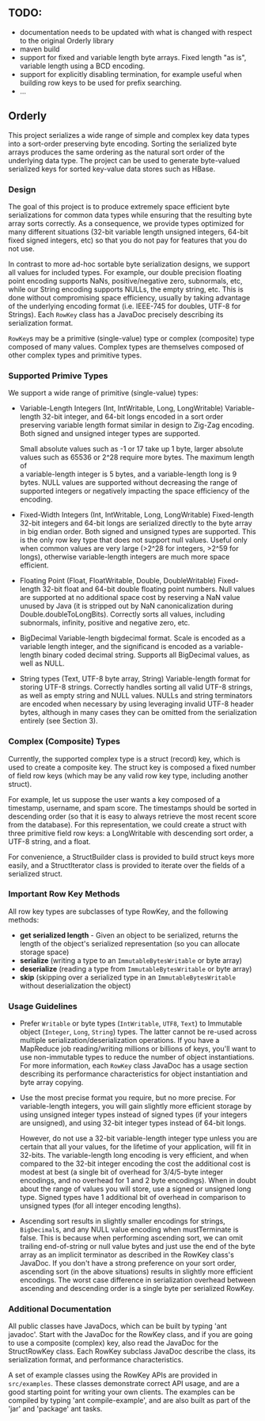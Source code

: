 ## TODO: 

* documentation needs to be updated with what is changed with respect to the original Orderly library 
* maven build
* support for fixed and variable length byte arrays. Fixed length "as is", variable length using a BCD encoding.
* support for explicitly disabling termination, for example useful when building row keys to be used for prefix searching.
* ...

## Orderly

This project serializes a wide range of simple and complex key data types into a
sort-order preserving byte encoding. Sorting the serialized byte arrays produces
the same ordering as the natural sort order of the underlying data type. 
The project can be used to generate byte-valued serialized keys for 
sorted key-value data stores such as HBase. 

### Design

The goal of this project is to produce extremely space efficient byte 
serializations for common data types while ensuring that the resulting byte
array sorts correctly. As a consequence, we provide types optimized for many
different situations (32-bit variable length unsigned integers, 64-bit fixed
signed integers, etc) so that you do not pay for features that you do not use. 

In contrast to more ad-hoc sortable byte serialization designs, we support all 
values for included types. For example, our double precision floating point 
encoding supports NaNs, positive/negative zero, subnormals, etc, while our 
String encoding supports NULLs, the empty string, etc. This is done without 
compromising space efficiency, usually by taking advantage of the underlying 
encoding format (i.e. IEEE-745 for doubles, UTF-8 for Strings). Each 
`RowKey` class has a JavaDoc precisely describing its serialization format. 

`RowKey`s may be a primitive (single-value) type or complex (composite) type 
composed of many values. Complex types are themselves composed of other 
complex types and primitive types.
 
### Supported Primive Types
We support a wide range of primitive (single-value) types:

  * Variable-Length Integers (Int, IntWritable, Long, LongWritable)
    Variable-length 32-bit integer, and 64-bit longs encoded in a sort order 
    preserving variable length format similar in design to Zig-Zag encoding.
    Both signed and unsigned integer types are supported.

    Small absolute values such as -1 or 17 take up 1 byte, larger absolute
    values such as 65536 or 2^28 require more bytes. The maximum length of   
    a variable-length integer is 5 bytes, and a variable-length long is 9 bytes.
    NULL values are supported without decreasing the range of supported integers
    or negatively impacting the space efficiency of the encoding.
 
  * Fixed-Width Integers (Int, IntWritable, Long, LongWritable)
    Fixed-length 32-bit integers and 64-bit longs are serialized directly to the
    byte array in big endian order. Both signed and unsigned types are supported.
    This is the only row key type that does not support null values. Useful only
    when common values are very large (>2^28 for integers, >2^59 for longs), 
    otherwise variable-length integers are much more space efficient. 

  * Floating Point (Float, FloatWritable, Double, DoubleWritable)
    Fixed-length 32-bit float and 64-bit double floating point numbers. Null
    values are supported at no additional space cost by reserving a NaN
    value unused by Java (it is stripped out by NaN canonicalization during 
    Double.doubleToLongBits). Correctly sorts all values, including subnormals,
    infinity, positive and negative zero, etc.

  * BigDecimal
    Variable-length bigdecimal format. Scale is encoded as a variable length
    integer, and the significand is encoded as a variable-length binary coded 
    decimal string. Supports all BigDecimal values, as well as NULL. 

  * String types  (Text, UTF-8 byte array, String)
    Variable-length format for storing UTF-8 strings. Correctly handles sorting 
    all valid UTF-8 strings, as well as empty string and NULL values. NULLs and 
    string terminators are encoded when necessary by using leveraging 
    invalid UTF-8 header bytes, although in many cases they can be omitted from
    the serialization entirely (see Section 3).

### Complex (Composite) Types
Currently, the supported complex type is a struct (record) key, which is used to
create a composite key. The struct key is composed a fixed number of field
row keys (which may be any valid row key type, including another struct). 

For example, let us suppose the user wants a key composed of a timestamp, 
username, and spam score. The timestamps should be sorted in descending order
(so that it is easy to always retrieve the most recent score from the database).
For this representation, we could create a struct with three primitive field row
keys: a LongWritable with descending sort order, a UTF-8 string, and a float. 

For convenience, a StructBuilder class is provided to build struct keys more 
easily, and a StructIterator class is provided to iterate over the fields of a 
serialized struct.

### Important Row Key Methods
All row key types are subclasses of type RowKey, and the following methods:
  * **get serialized length** - Given an object to be serialized, returns the 
    length of the object's serialized representation (so you can allocate
    storage space)
  * **serialize** (writing a type to an `ImmutableBytesWritable` or byte array)
  * **deserialize** (reading a type from `ImmutableBytesWritable` or byte array)
  * **skip** (skipping over a serialized type in an `ImmutableBytesWritable` 
    without deserialization the object)

### Usage Guidelines
   * Prefer `Writable` or byte types (`IntWritable`, `UTF8`, `Text`) to 
     Immutable object (`Integer`, `Long`, `String`) types. The latter cannot be 
     re-used across multiple serialization/deserialization operations. If you have
     a MapReduce job reading/writing millions or billions of keys, you'll want to
     use non-immutable types to reduce the number of object instantiations. For 
     more information, each `RowKey` class JavaDoc has a usage section describing 
     its performance characteristics for object instantiation and byte array 
     copying.

   * Use the most precise format you require, but no more precise.
     For variable-length integers, you will gain slightly more efficient storage 
     by using unsigned integer types instead of signed types (if your integers
     are unsigned), and using 32-bit integer types instead of 64-bit longs. 

     However, do not use a 32-bit variable-length integer type unless you are
     certain that all your values, for the lifetime of your application, will
     fit in 32-bits. The variable-length long encoding is very efficient, and 
     when compared to the 32-bit integer encoding the cost the additional cost
     is modest at best (a single bit of overhead for 3/4/5-byte integer encodings,
     and no overhead for 1 and 2 byte encodings). When in doubt about the range of
     values you will store, use a signed or unsigned long type. Signed types
     have 1 additional bit of overhead in comparison to unsigned types (for all
     integer encoding lengths).
   
   * Ascending sort results in slightly smaller encodings for strings, 
     `BigDecimal`s, and any NULL value encoding when mustTerminate is false. This is
     because when performing ascending sort, we can omit trailing end-of-string 
     or null value bytes and just use the end of the byte array as an implicit 
     terminator as described in the RowKey class's JavaDoc. If you don't have a 
     strong preference on your sort order, ascending sort (in the above 
     situations) results in slightly more efficient encodings. The worst case 
     difference in serialization overhead between ascending and descending order 
     is a single byte per serialized RowKey.

### Additional Documentation
All public classes have JavaDocs, which can be built by typing 'ant javadoc'.
Start with the JavaDoc for the RowKey class, and if you are going to use a 
composite (complex) key, also read the JavaDoc for the StructRowKey class.
Each RowKey subclass JavaDoc describe the class, its serialization format, and 
performance characteristics.

A set of example classes using the RowKey APIs are provided in `src/examples`. 
These classes demonstrate correct API usage, and are a good starting point for 
writing your own clients. The examples can be compiled by typing 
'ant compile-example', and are also built as part of the 'jar' and 'package' 
ant tasks.
